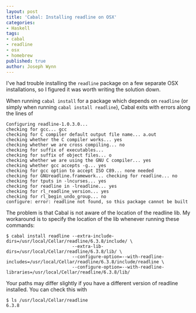 ```yaml
---
layout: post
title: 'Cabal: Installing readline on OSX'
categories:
- Haskell
tags:
- cabal
- readline
- osx
- homebrew
published: true
author: Joseph Wynn
---
```


I've had trouble installing the `readline` package on a few separate OSX installations, so I figured it was worth writing the solution down.

When running `cabal install` for a package which depends on `readline` (or simply when running `cabal install readline`), Cabal exits with errors along the lines of

```
Configuring readline-1.0.3.0...
checking for gcc... gcc
checking for C compiler default output file name... a.out
checking whether the C compiler works... yes
checking whether we are cross compiling... no
checking for suffix of executables...
checking for suffix of object files... o
checking whether we are using the GNU C compiler... yes
checking whether gcc accepts -g... yes
checking for gcc option to accept ISO C89... none needed
checking for GNUreadline.framework... checking for readline... no
checking for tputs in -lncurses... yes
checking for readline in -lreadline... yes
checking for rl_readline_version... yes
checking for rl_begin_undo_group... no
configure: error: readline not found, so this package cannot be built
```

The problem is that Cabal is not aware of the location of the readline lib. My workaround is to specify the location of the lib whenever running these commands:

```
$ cabal install readline --extra-include-dirs=/usr/local/Cellar/readline/6.3.8/include/ \
                         --extra-lib-dirs=/usr/local/Cellar/readline/6.3.8/lib/ \
                         --configure-option=--with-readline-includes=/usr/local/Cellar/readline/6.3.8/include/readline \
                         --configure-option=--with-readline-libraries=/usr/local/Cellar/readline/6.3.8/lib/
```

Your paths may differ slightly if you have a different version of readline installed. You can check this with

```
$ ls /usr/local/Cellar/readline
6.3.8
```
